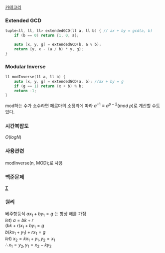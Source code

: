 [카테고리](/README.md)
### Extended GCD
```cpp
tuple<ll, ll, ll> extendedGCD(ll a, ll b) { // ax + by = gcd(a, b)
    if (b == 0) return {1, 0, a};

    auto [x, y, g] = extendedGCD(b, a % b);
    return {y, x - (a / b) * y, g};
}
```
### Modular Inverse
```cpp
ll modInverse(ll a, ll b) {
    auto [x, y, g] = extendedGCD(a, b); //ax + by = g
    if (g == 1) return (x + b) % b;
    return -1;
}
```
mod하는 수가 소수라면 페르마의 소정리에 따라 $a^{-1} \equiv a^{p-2} (mod~p)$로 계산할 수도 있다.   

### 시간복잡도 
$O(logN)$   

### 사용관련
modInverse(n, MOD);로 사용

### 백준문제
[Σ](https://www.acmicpc.net/problem/13172)

### 원리
베주항등식 $ax_1 + by_1 = g$ 는 항상 해를 가짐   
$let)~ a=bk+r$   
$(bk + r)x_1 + by_1 = g$   
$b(kx_1+y_1) + rx_1 = g$   
$let)~ x_2 = kx_1+y_1, y_2=x_1$   
$\therefore x_1=y_2, y_1 = x_2-ky_2$
